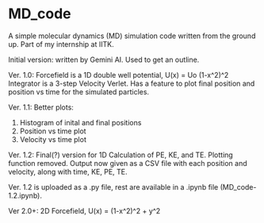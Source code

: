 # MD_code
A simple molecular dynamics (MD) simulation code written from the ground up. Part of my internship at IITK.

Initial version: 
written by Gemini AI. Used to get an outline.  

Ver. 1.0: 
Forcefield is a 1D double well potential, U(x) = Uo (1-x^2)^2 
Integrator is a 3-step Velocity Verlet. 
Has a feature to plot final position and position vs time for the simulated particles.

Ver. 1.1: 
Better plots: 
1. Histogram of inital and final positions
2. Position vs time plot
3. Velocity vs time plot

Ver. 1.2: 
Final(?) version for 1D
Calculation of PE, KE, and TE. 
Plotting function removed. 
Output now given as a CSV file with each position and velocity, along with time, KE, PE, TE. 

Ver. 1.2 is uploaded as a .py file, rest are available in a .ipynb file (MD_code-1.2.ipynb).

Ver 2.0+: 
2D Forcefield, U(x) = (1-x^2)^2 + y^2
